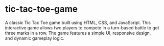 # tic-tac-toe-game
A classic Tic Tac Toe game built using HTML, CSS, and JavaScript. This interactive game allows two players to compete in a turn-based battle to get three marks in a row. The game features a simple UI, responsive design, and dynamic gameplay logic.
